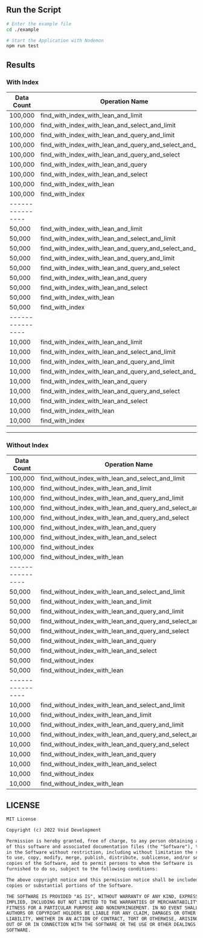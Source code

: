 ## Run the Script
```bash
# Enter the example file
cd ./example

# Start the Application with Nodemon
npm run test
```


## Results

### With Index
| Data Count  | Operation Name | Response Time |
| ------------- | ------------- | ------------- |
| 100,000  | find_with_index_with_lean_and_limit | 44.626ms |
| 100,000  | find_with_index_with_lean_and_select_and_limit | 45.575ms |
| 100,000  | find_with_index_with_lean_and_query_and_limit | 85.57ms |
| 100,000  | find_with_index_with_lean_and_query_and_select_and_limit  | 86.286ms |
| 100,000  | find_with_index_with_lean_and_query_and_select | 20.301s |
| 100,000  | find_with_index_with_lean_and_query | 20.317s |
| 100,000  | find_with_index_with_lean_and_select | 30.566s |
| 100,000  | find_with_index_with_lean | 32.585s |
| 100,000  | find_with_index | 36.229s |
| ---------------- |
| 50,000  | find_with_index_with_lean_and_limit | 30.712ms |
| 50,000  | find_with_index_with_lean_and_select_and_limit | 31.636ms |
| 50,000  | find_with_index_with_lean_and_query_and_select_and_limit | 55.541ms |
| 50,000  | find_with_index_with_lean_and_query_and_limit | 75.881ms |
| 50,000  | find_with_index_with_lean_and_query_and_select | 9.971s |
| 50,000  | find_with_index_with_lean_and_query | 10.055s |
| 50,000  | find_with_index_with_lean_and_select | 15.130s |
| 50,000  | find_with_index_with_lean | 15.628s |
| 50,000  | find_with_index | 17.284s |
| ---------------- |
| 10,000  | find_with_index_with_lean_and_limit | 50.876ms |
| 10,000  | find_with_index_with_lean_and_select_and_limit | 52.203ms |
| 10,000  | find_with_index_with_lean_and_query_and_limit | 97.786ms |
| 10,000  | find_with_index_with_lean_and_query_and_select_and_limit | 526.147ms |
| 10,000  | find_with_index_with_lean_and_query | 2.357s |
| 10,000  | find_with_index_with_lean_and_query_and_select | 2.679s |
| 10,000  | find_with_index_with_lean_and_select | 3.635s |
| 10,000  | find_with_index_with_lean | 3.748s |
| 10,000  | find_with_index | 4.163s |

---

### Without Index
| Data Count  | Operation Name | Response Time |
| ------------- | ------------- | ------------- |
| 100,000  | find_without_index_with_lean_and_select_and_limit | 10.075s |
| 100,000  | find_without_index_with_lean_and_limit | 10.112s |
| 100,000  | find_without_index_with_lean_and_query_and_limit | 10.137s |
| 100,000  | find_without_index_with_lean_and_query_and_select_and_limit | 10.144s |
| 100,000  | find_without_index_with_lean_and_query_and_select | 39.438s |
| 100,000  | find_without_index_with_lean_and_query | 39.773s |
| 100,000  | find_without_index_with_lean_and_select | 49.898s |
| 100,000  | find_without_index | 56.299s |
| 100,000  | find_without_index_with_lean | 52.842s |
| ---------------- |
| 50,000  | find_without_index_with_lean_and_select_and_limit | 4.979s |
| 50,000  | find_without_index_with_lean_and_limit | 5.032s |
| 50,000  | find_without_index_with_lean_and_query_and_limit | 5.052s |
| 50,000  | find_without_index_with_lean_and_query_and_select_and_limit | 5.061s |
| 50,000  | find_without_index_with_lean_and_query_and_select | 19.986s |
| 50,000  | find_without_index_with_lean_and_query | 20.068s |
| 50,000  | find_without_index_with_lean_and_select | 24.402s |
| 50,000  | find_without_index | 27.233s |
| 50,000  | find_without_index_with_lean | 27.324s |
| ---------------- |
| 10,000  | find_without_index_with_lean_and_select_and_limit | 94.901ms |
| 10,000  | find_without_index_with_lean_and_limit | 130.425ms |
| 10,000  | find_without_index_with_lean_and_query_and_limit | 208.939ms |
| 10,000  | find_without_index_with_lean_and_query_and_select_and_limit | 600.801ms |
| 10,000  | find_without_index_with_lean_and_query_and_select | 2.133s |
| 10,000  | find_without_index_with_lean_and_query | 2.273s |
| 10,000  | find_without_index_with_lean_and_select | 2.989s |
| 10,000  | find_without_index | 3.655s |
| 10,000  | find_without_index_with_lean | 3.949s |



## LICENSE
```txt
MIT License

Copyright (c) 2022 Void Development

Permission is hereby granted, free of charge, to any person obtaining a copy
of this software and associated documentation files (the "Software"), to deal
in the Software without restriction, including without limitation the rights
to use, copy, modify, merge, publish, distribute, sublicense, and/or sell
copies of the Software, and to permit persons to whom the Software is
furnished to do so, subject to the following conditions:

The above copyright notice and this permission notice shall be included in all
copies or substantial portions of the Software.

THE SOFTWARE IS PROVIDED "AS IS", WITHOUT WARRANTY OF ANY KIND, EXPRESS OR
IMPLIED, INCLUDING BUT NOT LIMITED TO THE WARRANTIES OF MERCHANTABILITY,
FITNESS FOR A PARTICULAR PURPOSE AND NONINFRINGEMENT. IN NO EVENT SHALL THE
AUTHORS OR COPYRIGHT HOLDERS BE LIABLE FOR ANY CLAIM, DAMAGES OR OTHER
LIABILITY, WHETHER IN AN ACTION OF CONTRACT, TORT OR OTHERWISE, ARISING FROM,
OUT OF OR IN CONNECTION WITH THE SOFTWARE OR THE USE OR OTHER DEALINGS IN THE
SOFTWARE.
```
